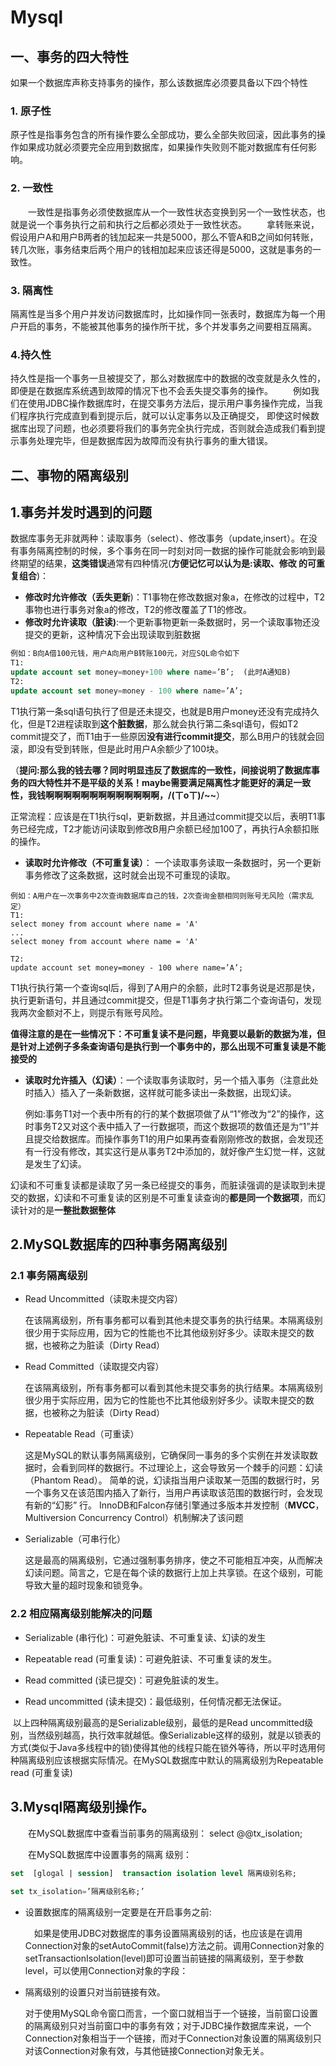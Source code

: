 # Mysql

## 一、事务的四大特性

如果一个数据库声称支持事务的操作，那么该数据库必须要具备以下四个特性

### 1. 原子性

​		原子性是指事务包含的所有操作要么全部成功，要么全部失败回滚，因此事务的操作如果成功就必须要完全应用到数据库，如果操作失败则不能对数据库有任何影响。

### 2. 一致性

　　一致性是指事务必须使数据库从一个一致性状态变换到另一个一致性状态，也就是说一个事务执行之前和执行之后都必须处于一致性状态。
　　拿转账来说，假设用户A和用户B两者的钱加起来一共是5000，那么不管A和B之间如何转账，转几次账，事务结束后两个用户的钱相加起来应该还得是5000，这就是事务的一致性。

### 3. 隔离性

​		隔离性是当多个用户并发访问数据库时，比如操作同一张表时，数据库为每一个用户开启的事务，不能被其他事务的操作所干扰，多个并发事务之间要相互隔离。

### 4.持久性

​		持久性是指一个事务一旦被提交了，那么对数据库中的数据的改变就是永久性的，即便是在数据库系统遇到故障的情况下也不会丢失提交事务的操作。
　　例如我们在使用JDBC操作数据库时，在提交事务方法后，提示用户事务操作完成，当我们程序执行完成直到看到提示后，就可以认定事务以及正确提交，
即使这时候数据库出现了问题，也必须要将我们的事务完全执行完成，否则就会造成我们看到提示事务处理完毕，但是数据库因为故障而没有执行事务的重大错误。

## 二、事物的隔离级别

## 1.事务并发时遇到的问题

数据库事务无非就两种：读取事务（select）、修改事务（update,insert）。在没有事务隔离控制的时候，多个事务在同一时刻对同一数据的操作可能就会影响到最终期望的结果，**这类错误**通常有四种情况(**方便记忆可以认为是:读取、修改 的可重复组合**)：

- **修改时允许修改（丢失更新**)：T1事物在修改数据对象a，在修改的过程中，T2事物也进行事务对象a的修改，T2的修改覆盖了T1的修改。
- **修改时允许读取（脏读)**:一个更新事物更新一条数据时，另一个读取事物还没提交的更新，这种情况下会出现读取到脏数据

```sql
例如：B向A借100元钱，用户A向用户B转账100元，对应SQL命令如下
T1:
update account set money=money+100 where name=’B’;  (此时A通知B)
T2:
update account set money=money - 100 where name=’A’;
```

​		T1执行第一条sql语句执行了但是还未提交，也就是B用户money还没有完成持久化，但是T2进程读取到**这个脏数据**，那么就会执行第二条sql语句，假如T2 commit提交了，而T1由于一些原因**没有进行commit提交**，那么B用户的钱就会回滚，即没有受到转账，但是此时用户A余额少了100块。

（**提问:那么我的钱去哪？同时明显违反了数据库的一致性，间接说明了数据库事务的四大特性并不是平级的关系！maybe需要满足隔离性才能更好的满足一致性，我钱啊啊啊啊啊啊啊啊啊啊啊啊啊，/(ㄒoㄒ)/~~**）

​		正常流程：应该是在T1执行sql，更新数据，并且通过commit提交以后，表明T1事务已经完成，T2才能访问读取到修改B用户余额已经加100了，再执行A余额扣账的操作。

- **读取时允许修改（不可重复读）**： 一个读取事务读取一条数据时，另一个更新事务修改了这条数据，这时就会出现不可重现的读取。

```
例如：A用户在一次事务中2次查询数据库自己的钱，2次查询金额相同则账号无风险（需求乱定）
T1:
select money from account where name = 'A'  
...
select money from account where name = 'A'	

T2:
update account set money=money - 100 where name=’A’;
```

​		 T1执行执行第一个查询sql后，得到了A用户的余额，此时T2事务说是迟那是快，执行更新语句，并且通过commit提交，但是T1事务才执行第二个查询语句，发现我两次金额对不上，则提示有账号风险。

​		**值得注意的是在一些情况下：不可重复读不是问题，毕竟要以最新的数据为准，但是针对上述例子多条查询语句是执行到一个事务中的，那么出现不可重复读是不能接受的**

- **读取时允许插入（幻读）**：一个读取事务读取时，另一个插入事务（注意此处时插入）插入了一条新数据，这样就可能多读出一条数据，出现幻读。

  ​		例如:事务T1对一个表中所有的行的某个数据项做了从“1”修改为“2”的操作，这时事务T2又对这个表中插入了一行数据项，而这个数据项的数值还是为“1”并且提交给数据库。而操作事务T1的用户如果再查看刚刚修改的数据，会发现还有一行没有修改，其实这行是从事务T2中添加的，就好像产生幻觉一样，这就是发生了幻读。

幻读和不可重复读都是读取了另一条已经提交的事务，而脏读强调的是读取到未提交的数据，幻读和不可重复读的区别是不可重复读查询的**都是同一个数据项**，而幻读针对的是**一整批数据整体**

## 2.MySQL数据库的四种事务隔离级别

### 2.1 事务隔离级别

- Read Uncommitted（读取未提交内容）

  ​		在该隔离级别，所有事务都可以看到其他未提交事务的执行结果。本隔离级别很少用于实际应用，因为它的性能也不比其他级别好多少。读取未提交的数据，也被称之为脏读（Dirty Read）

- Read Committed（读取提交内容）

  ​		在该隔离级别，所有事务都可以看到其他未提交事务的执行结果。本隔离级别很少用于实际应用，因为它的性能也不比其他级别好多少。读取未提交的数据，也被称之为脏读（Dirty Read）

- Repeatable Read（可重读）

  ​		这是MySQL的默认事务隔离级别，它确保同一事务的多个实例在并发读取数据时，会看到同样的数据行。不过理论上，这会导致另一个棘手的问题：幻读 （Phantom Read）。
  ​       简单的说，幻读指当用户读取某一范围的数据行时，另一个事务又在该范围内插入了新行，当用户再读取该范围的数据行时，会发现有新的“幻影” 行。
  ​       InnoDB和Falcon存储引擎通过多版本并发控制（**MVCC**，Multiversion Concurrency Control）机制解决了该问题

- Serializable（可串行化）

  ​		这是最高的隔离级别，它通过强制事务排序，使之不可能相互冲突，从而解决幻读问题。简言之，它是在每个读的数据行上加上共享锁。在这个级别，可能导致大量的超时现象和锁竞争。

### 2.2 相应隔离级别能解决的问题

- Serializable (串行化)：可避免脏读、不可重复读、幻读的发生

- Repeatable read (可重复读)：可避免脏读、不可重复读的发生。

- Read committed (读已提交)：可避免脏读的发生。

-  Read uncommitted (读未提交)：最低级别，任何情况都无法保证。

  ​		以上四种隔离级别最高的是Serializable级别，最低的是Read uncommitted级别，当然级别越高，执行效率就越低。像Serializable这样的级别，就是以锁表的方式(类似于Java多线程中的锁)使得其他的线程只能在锁外等待，所以平时选用何种隔离级别应该根据实际情况。在MySQL数据库中默认的隔离级别为Repeatable read (可重复读)

## 3.Mysql隔离级别操作。

　　在MySQL数据库中查看当前事务的隔离级别： select @@tx_isolation;

　　在MySQL数据库中设置事务的隔离 级别：  

```sql
set  [glogal | session]  transaction isolation level 隔离级别名称;
 
set tx_isolation=’隔离级别名称;’
```

- 设置数据库的隔离级别一定要是在开启事务之前:

  ​	　如果是使用JDBC对数据库的事务设置隔离级别的话，也应该是在调用Connection对象的setAutoCommit(false)方法之前。调用Connection对象的setTransactionIsolation(level)即可设置当前链接的隔离级别，至于参数level，可以使用Connection对象的字段：

- 隔离级别的设置只对当前链接有效。

  ​		对于使用MySQL命令窗口而言，一个窗口就相当于一个链接，当前窗口设置的隔离级别只对当前窗口中的事务有效；对于JDBC操作数据库来说，一个Connection对象相当于一个链接，而对于Connection对象设置的隔离级别只对该Connection对象有效，与其他链接Connection对象无关。







